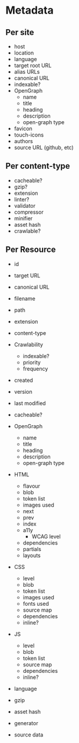 # Metadata

## Per site

- host
- location
- language
- target root URL
- alias URLs
- canonical URL
- indexable?
- OpenGraph
  - name
  - title
  - heading
  - description
  - open-graph type
- favicon
- touch-icons
- authors
- source URL (github, etc)

## Per content-type

- cacheable?
- gzip?
- extension
- linter?
- validator
- compressor
- minifier
- asset hash
- crawlable?

## Per Resource

- id
- target URL
- canonical URL
- filename
- path
- extension
- content-type
- Crawlability
  - indexable?
  - priority
  - frequency
- created
- version
- last modified
- cacheable?
- OpenGraph
  - name
  - title
  - heading
  - description
  - open-graph type
- HTML
  - flavour
  - blob
  - token list
  - images used
  - next
  - prev
  - index
  - a11y
    - WCAG level
  - dependencies
  - partials
  - layouts
- CSS
  - level
  - blob
  - token list
  - images used
  - fonts used
  - source map
  - dependencies
  - inline?
- JS
  - level
  - blob
  - token list
  - source map
  - dependencies
  - inline?

- language
- gzip
- asset hash
- generator
- source data

